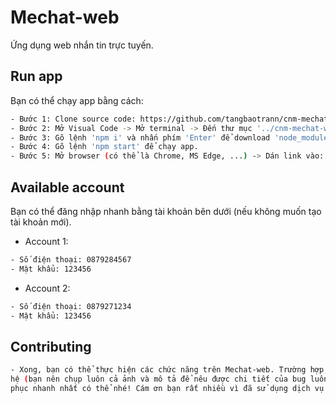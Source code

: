 # Mechat-web

Ứng dụng web nhắn tin trực tuyến.

## Run app

Bạn có thể chạy app bằng cách:

```bash
- Bước 1: Clone source code: https://github.com/tangbaotrann/cnm-mechat-web-ui.git.
- Bước 2: Mở Visual Code -> Mở terminal -> Đến thư mục '../cnm-mechat-web-ui'.
- Bước 3: Gõ lệnh 'npm i' và nhấn phím 'Enter' để download 'node_modules' về.
- Bước 4: Gõ lệnh 'npm start' để chạy app.
- Bước 5: Mở browser (có thể là Chrome, MS Edge, ...) -> Dán link vào: 'http://localhost:3000/'.
```

## Available account

Bạn có thể đăng nhập nhanh bằng tài khoản bên dưới (nếu không muốn tạo tài khoản mới).

-   Account 1:

```bash
- Số điện thoại: 0879284567
- Mật khẩu: 123456
```

-   Account 2:

```bash
- Số điện thoại: 0879271234
- Mật khẩu: 123456
```

## Contributing

```bash
- Xong, bạn có thể thực hiện các chức năng trên Mechat-web. Trường hợp, trong quá trình sử dụng có bug gì xảy ra, bạn có thể liên
hệ (bạn nên chụp luôn cả ảnh và mô tả để nêu được chi tiết của bug luôn nhé) qua mail 'tangbaotrann@gmail.com' để chúng mình khắc
phục nhanh nhất có thể nhé! Cám ơn bạn rất nhiều vì đã sử dụng dịch vụ Mechat-web. Một lần nữa cám ơn bạn rất nhiều.
```
